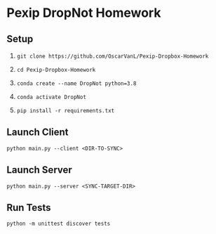 # Pexip DropNot Homework

## Setup

1. `git clone https://github.com/OscarVanL/Pexip-Dropbox-Homework`

2. `cd Pexip-Dropbox-Homework`

3. `conda create --name DropNot python=3.8`

4. `conda activate DropNot`

5. `pip install -r requirements.txt`

## Launch Client

`python main.py --client <DIR-TO-SYNC>`

## Launch Server

`python main.py --server <SYNC-TARGET-DIR>`

## Run Tests

`python -m unittest discover tests`